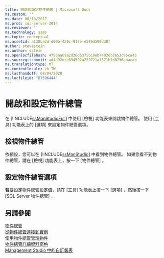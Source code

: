 ```yaml
---
title: 開啟和設定物件總管 | Microsoft Docs
ms.custom: ''
ms.date: 06/13/2017
ms.prod: sql-server-2014
ms.reviewer: ''
ms.technology: ssms
ms.topic: conceptual
ms.assetid: a138ba3d-d00b-420c-917e-e586d590d30f
author: stevestein
ms.author: sstein
ms.openlocfilehash: 4793aa69a2d26d5375b10eb74026b3a53c96ca43
ms.sourcegitcommit: ad4d92dce894592a259721a1571b1d8736abacdb
ms.translationtype: MT
ms.contentlocale: zh-TW
ms.lasthandoff: 08/04/2020
ms.locfileid: "87596444"
---
```

# <a name="open-and-configure-object-explorer"></a>開啟和設定物件總管
  在 [!INCLUDE[ssManStudioFull](../../includes/ssmanstudiofull-md.md)] 中使用 [檢視] 功能表來開啟物件總管。 使用 [工具]  功能表上的 [選項]  來設定物件總管選項。  
  
## <a name="viewing-object-explorer"></a>檢視物件總管  
 依預設，您可以在 [!INCLUDE[ssManStudio](../../includes/ssmanstudio-md.md)] 中看到物件總管。 如果您看不到物件總管，請在 [檢視]  功能表上，按一下 [物件總管]  。  
  
## <a name="configuring-object-explorer-options"></a>設定物件總管選項  
 若要設定物件總管設定值，請在 [工具]  功能表上按一下 [選項]  ，然後按一下 [SQL Server 物件總管]  。  
  
## <a name="see-also"></a>另請參閱  
 [物件總管](object-explorer.md)   
 [從物件總管連接到實例](connect-to-an-instance-from-object-explorer.md)   
 [使用物件總管管理物件](manage-objects-by-using-object-explorer.md)   
 [物件總管詳細資料窗格](object-explorer-details-pane.md)   
 [Management Studio 中的自訂報表](custom-reports-in-management-studio.md)  
  
  
